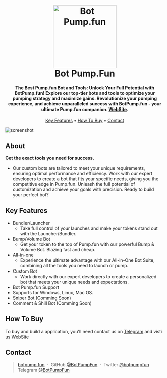 
<h1 align="center">
  <br>
  <a href="http:/botpump.fun"><img src="https://botpump.fun/logo.webp" alt="Bot Pump.fun" width="200"></a>
  <br>
  Bot Pump.Fun
  <br>
</h1>

<h4 align="center">The Best Pump.fun Bot and Tools: Unlock Your Full Potential with BotPump.fun! Explore our top-tier bots and tools to optimize your pumping strategy and maximize gains. Revolutionize your pumping experience, and achieve unparalleled success with BotPump.fun - your ultimate Pump.fun companion. <a href="http://botpump.fun" target="_blank">WebSite</a>.</h4>

<p align="center">
  <a href="#key-features">Key Features</a> •
  <a href="#how-to-buy">How To Buy</a> •
  <a href="#contact">Contact</a>
  </p>

![screenshot](https://raw.githubusercontent.com/amitmerchant1990/electron-markdownify/master/app/img/markdownify.gif)


## About

**Get the exact tools you need for success.** <br>
 - Our custom bots are tailored to meet your unique requirements, ensuring optimal performance and efficiency. Work with our expert developers to create a bot that fits your specific needs, giving you the competitive edge in Pump.fun. Unleash the full potential of customization and achieve your goals with precision. Ready to build your perfect bot?

## Key Features

* Bundler/Launcher
  - Take full control of your launches and make your tokens stand out with the Launcher/Bundler.
* Bump/Volume Bot
  - Get your token to the top of Pump.fun with our powerful Bump & Volume Bot. Blazing fast and cheap.
* All-in-one
  - Experience the ultimate advantage with our All-in-One Bot Suite, combining all the tools you need to launch or pump.  
* Custom Bot
  - Work directly with our expert developers to create a personalized bot that meets your unique needs and expectations.
* Bot Pump.fun Support
* Supports for Windows, Linux, Mac OS.
* Sniper Bot (Comming Soon)
* Comment & Shill Bot (Comming Soon)


## How To Buy

To buy and build a application, you'll need contact us on [Telegram](https://t.me/BotsPumpFun) and visti us [WebSite](https://www.botpump.fun)



## **Contact**
 
> [botpump.fun](https://www.botpump.fun) &nbsp;&middot;&nbsp;
> GitHub [@BotPumpFun](https://github.com/BotPumpFun) &nbsp;&middot;&nbsp;
> Twitter [@botpumpfun](https://twitter.com/amit_merchant)
> Telegram [@BotPumpFun](https://t.me/BotsPumpFun)
